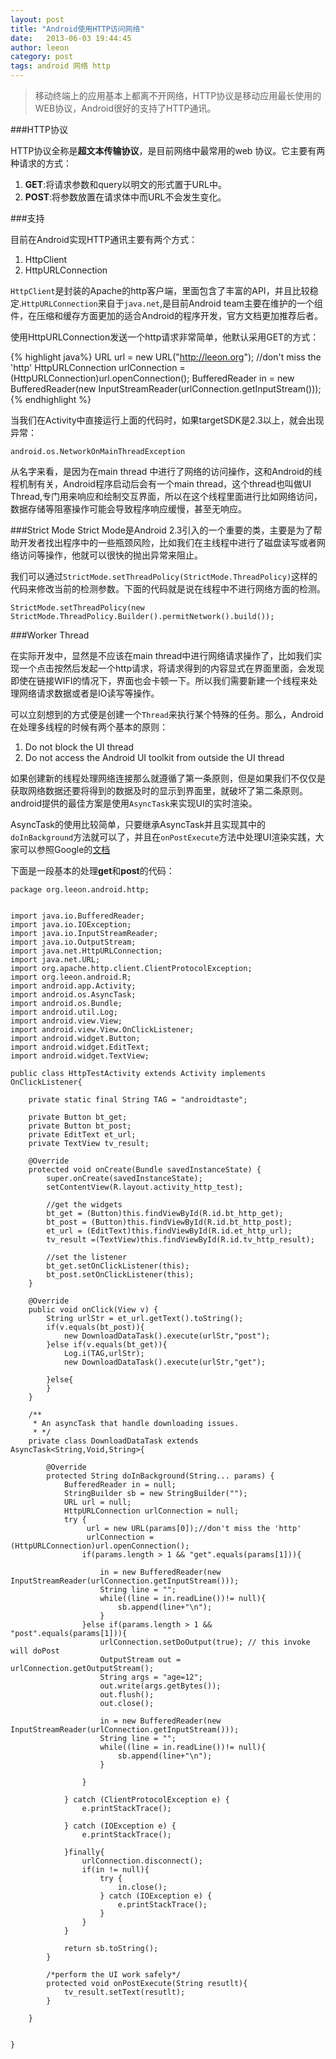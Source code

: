 ```yaml
---
layout: post
title: "Android使用HTTP访问网络"
date:   2013-06-03 19:44:45
author: leeon
category: post
tags: android 网络 http
---
```


> 移动终端上的应用基本上都离不开网络，HTTP协议是移动应用最长使用的WEB协议，Android很好的支持了HTTP通讯。

<!-- break -->

###HTTP协议

HTTP协议全称是**超文本传输协议**，是目前网络中最常用的web 协议。它主要有两种请求的方式：

1. **GET**:将请求参数和query以明文的形式置于URL中。
2. **POST**:将参数放置在请求体中而URL不会发生变化。


###支持

目前在Android实现HTTP通讯主要有两个方式：

1. HttpClient
2. HttpURLConnection

`HttpClient`是封装的Apache的http客户端，里面包含了丰富的API，并且比较稳定.`HttpURLConnection`来自于`java.net`,是目前Android team主要在维护的一个组件，在压缩和缓存方面更加的适合Android的程序开发，官方文档更加推荐后者。

使用HttpURLConnection发送一个http请求非常简单，他默认采用GET的方式：

{% highlight java%}
URL url = new URL("http://leeon.org"); //don't miss the 'http'
HttpURLConnection urlConnection = (HttpURLConnection)url.openConnection();
BufferedReader in = new BufferedReader(new InputStreamReader(urlConnection.getInputStream()));
{% endhighlight %}

当我们在Activity中直接运行上面的代码时，如果targetSDK是2.3以上，就会出现异常：

`android.os.NetworkOnMainThreadException`

从名字来看，是因为在main thread 中进行了网络的访问操作，这和Android的线程机制有关，Android程序启动后会有一个main thread，这个thread也叫做UI Thread,专门用来响应和绘制交互界面，所以在这个线程里面进行比如网络访问，数据存储等阻塞操作可能会导致程序响应缓慢，甚至无响应。

###Strict Mode
Strict Mode是Android 2.3引入的一个重要的类，主要是为了帮助开发者找出程序中的一些瓶颈风险，比如我们在主线程中进行了磁盘读写或者网络访问等操作，他就可以很快的抛出异常来阻止。

我们可以通过`StrictMode.setThreadPolicy(StrictMode.ThreadPolicy)`这样的代码来修改当前的检测参数。下面的代码就是说在线程中不进行网络方面的检测。


    StrictMode.setThreadPolicy(new StrictMode.ThreadPolicy.Builder().permitNetwork().build());



###Worker Thread

在实际开发中，显然是不应该在main thread中进行网络请求操作了，比如我们实现一个点击按然后发起一个http请求，将请求得到的内容显式在界面里面，会发现即使在链接WIFI的情况下，界面也会卡顿一下。所以我们需要新建一个线程来处理网络请求数据或者是IO读写等操作。

可以立刻想到的方式便是创建一个`Thread`来执行某个特殊的任务。那么，Android在处理多线程的时候有两个基本的原则：

1. Do not block the UI thread
2. Do not access the Android UI toolkit from outside the UI thread

如果创建新的线程处理网络连接那么就遵循了第一条原则，但是如果我们不仅仅是获取网络数据还要将得到的数据及时的显示到界面里，就破坏了第二条原则。android提供的最佳方案是使用`AsyncTask`来实现UI的实时渲染。

AsyncTask的使用比较简单，只要继承AsyncTask并且实现其中的`doInBackground`方法就可以了，并且在`onPostExecute`方法中处理UI渲染实践，大家可以参照Google的[文档](http://developer.android.com/guide/components/processes-and-threads.html)

下面是一段基本的处理**get**和**post**的代码：

    package org.leeon.android.http;


    import java.io.BufferedReader;
    import java.io.IOException;
    import java.io.InputStreamReader;
    import java.io.OutputStream;
    import java.net.HttpURLConnection;
    import java.net.URL;
    import org.apache.http.client.ClientProtocolException;
    import org.leeon.android.R;
    import android.app.Activity;
    import android.os.AsyncTask;
    import android.os.Bundle;
    import android.util.Log;
    import android.view.View;
    import android.view.View.OnClickListener;
    import android.widget.Button;
    import android.widget.EditText;
    import android.widget.TextView;

    public class HttpTestActivity extends Activity implements OnClickListener{

        private static final String TAG = "androidtaste";

        private Button bt_get;
        private Button bt_post;
        private EditText et_url;
        private TextView tv_result;
        
        @Override
        protected void onCreate(Bundle savedInstanceState) {
            super.onCreate(savedInstanceState);
            setContentView(R.layout.activity_http_test);
            
            //get the widgets
            bt_get = (Button)this.findViewById(R.id.bt_http_get);
            bt_post = (Button)this.findViewById(R.id.bt_http_post);
            et_url = (EditText)this.findViewById(R.id.et_http_url);
            tv_result =(TextView)this.findViewById(R.id.tv_http_result);
            
            //set the listener
            bt_get.setOnClickListener(this);
            bt_post.setOnClickListener(this);
        }

        @Override
        public void onClick(View v) {
            String urlStr = et_url.getText().toString();
            if(v.equals(bt_post)){
                new DownloadDataTask().execute(urlStr,"post");
            }else if(v.equals(bt_get)){
                Log.i(TAG,urlStr);
                new DownloadDataTask().execute(urlStr,"get");

            }else{
            }
        }
        
        /**
         * An asyncTask that handle downloading issues.
         * */
        private class DownloadDataTask extends AsyncTask<String,Void,String>{

            @Override
            protected String doInBackground(String... params) {
                BufferedReader in = null;
                StringBuilder sb = new StringBuilder("");
                URL url = null;
                HttpURLConnection urlConnection = null; 
                try {
                     url = new URL(params[0]);//don't miss the 'http'
                     urlConnection = (HttpURLConnection)url.openConnection();
                    if(params.length > 1 && "get".equals(params[1])){
                        
                        in = new BufferedReader(new InputStreamReader(urlConnection.getInputStream()));
                        String line = "";
                        while((line = in.readLine())!= null){
                            sb.append(line+"\n");
                        }   
                    }else if(params.length > 1 && "post".equals(params[1])){
                        urlConnection.setDoOutput(true); // this invoke will doPost
                        OutputStream out = urlConnection.getOutputStream();
                        String args = "age=12";
                        out.write(args.getBytes());
                        out.flush();
                        out.close();
                        
                        in = new BufferedReader(new InputStreamReader(urlConnection.getInputStream()));
                        String line = "";
                        while((line = in.readLine())!= null){
                            sb.append(line+"\n");
                        }   
                        
                    }
                    
                } catch (ClientProtocolException e) {
                    e.printStackTrace();
                    
                } catch (IOException e) {
                    e.printStackTrace();
                    
                }finally{
                    urlConnection.disconnect();
                    if(in != null){
                        try {
                            in.close();
                        } catch (IOException e) {
                            e.printStackTrace();
                        }
                    }
                }
            
                return sb.toString();
            }
            
            /*perform the UI work safely*/
            protected void onPostExecute(String resutlt){
                tv_result.setText(resutlt);
            }

        }


    }



